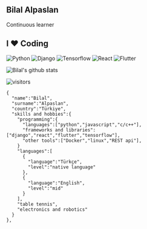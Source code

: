##   Bilal Alpaslan     <br>

Continuous learner
## I ❤️ Coding


![Python](https://img.shields.io/badge/-Python-056676?style=flat&logo=python&labelColor=000)
![Django](https://img.shields.io/badge/-Django-056676?style=flat&logo=django&labelColor=000)
![Tensorflow](https://img.shields.io/badge/-Tensorflow-056676?style=flat&logo=Tensorflow&labelColor=000)
![React](https://img.shields.io/badge/-React-056676?style=flat&logo=react&logoColor=fff)
![Flutter](https://img.shields.io/badge/-Flutter-056676?style=flat&logo=flutter&labelColor=000)



![Bilal's github stats](https://github-readme-stats.vercel.app/api?username=BilalAlpaslan&show_icons=true)


![visitors](https://visitor-badge.laobi.icu/badge?page_id=BilalAlpaslan)





    {
      "name":"Bilal",
      "surname":"Alpaslan",
      "country":"Türkiye",
      "skills and hobbies":{
        "programming":{
          "languages":["python","javascript","c/c++"],
          "frameworks and libraries":["django","react","flutter","tensorflow"],
          "other tools":["Docker","linux","REST api"],
        }
        "languages":[
          {
            "language":"Türkçe",
            "level":"native language"
          },
          {
            "language":"English",
            "level":"mid"
          }
        ],
        "table tennis",
        "electronics and robotics"
      }  
    },
 
